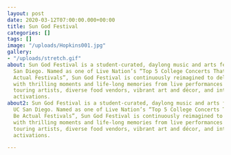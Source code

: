 ```yaml
---
layout: post
date: 2020-03-12T07:00:00.000+00:00
title: Sun God Festival
categories: []
tags: []
image: "/uploads/Hopkins001.jpg"
gallery:
- "/uploads/stretch.gif"
about: Sun God Festival is a student-curated, daylong music and arts festival at UC
  San Diego. Named as one of Live Nation’s “Top 5 College Concerts That Should Be
  Actual Festivals”, Sun God Festival is continuously reimagined to deliver students
  with thrilling moments and life-long memories from live performances by national
  touring artists, diverse food vendors, vibrant art and décor, and interactive brand
  activations.
about2: Sun God Festival is a student-curated, daylong music and arts festival at
  UC San Diego. Named as one of Live Nation’s “Top 5 College Concerts That Should
  Be Actual Festivals”, Sun God Festival is continuously reimagined to deliver students
  with thrilling moments and life-long memories from live performances by national
  touring artists, diverse food vendors, vibrant art and décor, and interactive brand
  activations.

---
```

